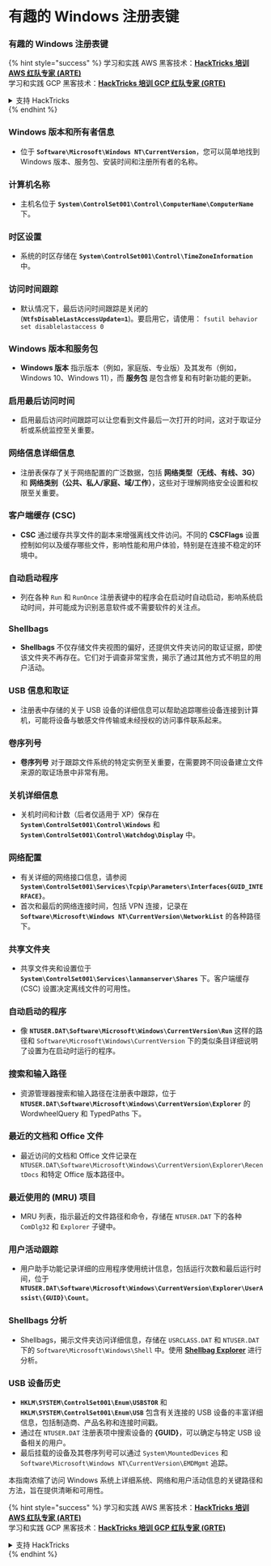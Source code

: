 # 有趣的 Windows 注册表键

### 有趣的 Windows 注册表键

{% hint style="success" %}
学习和实践 AWS 黑客技术：<img src="/.gitbook/assets/arte.png" alt="" data-size="line">[**HackTricks 培训 AWS 红队专家 (ARTE)**](https://training.hacktricks.xyz/courses/arte)<img src="/.gitbook/assets/arte.png" alt="" data-size="line">\
学习和实践 GCP 黑客技术：<img src="/.gitbook/assets/grte.png" alt="" data-size="line">[**HackTricks 培训 GCP 红队专家 (GRTE)**<img src="/.gitbook/assets/grte.png" alt="" data-size="line">](https://training.hacktricks.xyz/courses/grte)

<details>

<summary>支持 HackTricks</summary>

* 查看 [**订阅计划**](https://github.com/sponsors/carlospolop)!
* **加入** 💬 [**Discord 群组**](https://discord.gg/hRep4RUj7f) 或 [**Telegram 群组**](https://t.me/peass) 或 **关注** 我们的 **Twitter** 🐦 [**@hacktricks\_live**](https://twitter.com/hacktricks\_live)**.**
* **通过向** [**HackTricks**](https://github.com/carlospolop/hacktricks) 和 [**HackTricks Cloud**](https://github.com/carlospolop/hacktricks-cloud) GitHub 仓库提交 PR 来分享黑客技巧。

</details>
{% endhint %}


### **Windows 版本和所有者信息**
- 位于 **`Software\Microsoft\Windows NT\CurrentVersion`**，您可以简单地找到 Windows 版本、服务包、安装时间和注册所有者的名称。

### **计算机名称**
- 主机名位于 **`System\ControlSet001\Control\ComputerName\ComputerName`** 下。

### **时区设置**
- 系统的时区存储在 **`System\ControlSet001\Control\TimeZoneInformation`** 中。

### **访问时间跟踪**
- 默认情况下，最后访问时间跟踪是关闭的 (**`NtfsDisableLastAccessUpdate=1`**)。要启用它，请使用：
`fsutil behavior set disablelastaccess 0`

### Windows 版本和服务包
- **Windows 版本** 指示版本（例如，家庭版、专业版）及其发布（例如，Windows 10、Windows 11），而 **服务包** 是包含修复和有时新功能的更新。

### 启用最后访问时间
- 启用最后访问时间跟踪可以让您看到文件最后一次打开的时间，这对于取证分析或系统监控至关重要。

### 网络信息详细信息
- 注册表保存了关于网络配置的广泛数据，包括 **网络类型（无线、有线、3G）** 和 **网络类别（公共、私人/家庭、域/工作）**，这些对于理解网络安全设置和权限至关重要。

### 客户端缓存 (CSC)
- **CSC** 通过缓存共享文件的副本来增强离线文件访问。不同的 **CSCFlags** 设置控制如何以及缓存哪些文件，影响性能和用户体验，特别是在连接不稳定的环境中。

### 自动启动程序
- 列在各种 `Run` 和 `RunOnce` 注册表键中的程序会在启动时自动启动，影响系统启动时间，并可能成为识别恶意软件或不需要软件的关注点。

### Shellbags
- **Shellbags** 不仅存储文件夹视图的偏好，还提供文件夹访问的取证证据，即使该文件夹不再存在。它们对于调查非常宝贵，揭示了通过其他方式不明显的用户活动。

### USB 信息和取证
- 注册表中存储的关于 USB 设备的详细信息可以帮助追踪哪些设备连接到计算机，可能将设备与敏感文件传输或未经授权的访问事件联系起来。

### 卷序列号
- **卷序列号** 对于跟踪文件系统的特定实例至关重要，在需要跨不同设备建立文件来源的取证场景中非常有用。

### **关机详细信息**
- 关机时间和计数（后者仅适用于 XP）保存在 **`System\ControlSet001\Control\Windows`** 和 **`System\ControlSet001\Control\Watchdog\Display`** 中。

### **网络配置**
- 有关详细的网络接口信息，请参阅 **`System\ControlSet001\Services\Tcpip\Parameters\Interfaces{GUID_INTERFACE}`**。
- 首次和最后的网络连接时间，包括 VPN 连接，记录在 **`Software\Microsoft\Windows NT\CurrentVersion\NetworkList`** 的各种路径下。

### **共享文件夹**
- 共享文件夹和设置位于 **`System\ControlSet001\Services\lanmanserver\Shares`** 下。客户端缓存 (CSC) 设置决定离线文件的可用性。

### **自动启动的程序**
- 像 **`NTUSER.DAT\Software\Microsoft\Windows\CurrentVersion\Run`** 这样的路径和 `Software\Microsoft\Windows\CurrentVersion` 下的类似条目详细说明了设置为在启动时运行的程序。

### **搜索和输入路径**
- 资源管理器搜索和输入路径在注册表中跟踪，位于 **`NTUSER.DAT\Software\Microsoft\Windows\CurrentVersion\Explorer`** 的 WordwheelQuery 和 TypedPaths 下。

### **最近的文档和 Office 文件**
- 最近访问的文档和 Office 文件记录在 `NTUSER.DAT\Software\Microsoft\Windows\CurrentVersion\Explorer\RecentDocs` 和特定 Office 版本路径中。

### **最近使用的 (MRU) 项目**
- MRU 列表，指示最近的文件路径和命令，存储在 `NTUSER.DAT` 下的各种 `ComDlg32` 和 `Explorer` 子键中。

### **用户活动跟踪**
- 用户助手功能记录详细的应用程序使用统计信息，包括运行次数和最后运行时间，位于 **`NTUSER.DAT\Software\Microsoft\Windows\CurrentVersion\Explorer\UserAssist\{GUID}\Count`**。

### **Shellbags 分析**
- Shellbags，揭示文件夹访问详细信息，存储在 `USRCLASS.DAT` 和 `NTUSER.DAT` 下的 `Software\Microsoft\Windows\Shell` 中。使用 **[Shellbag Explorer](https://ericzimmerman.github.io/#!index.md)** 进行分析。

### **USB 设备历史**
- **`HKLM\SYSTEM\ControlSet001\Enum\USBSTOR`** 和 **`HKLM\SYSTEM\ControlSet001\Enum\USB`** 包含有关连接的 USB 设备的丰富详细信息，包括制造商、产品名称和连接时间戳。
- 通过在 `NTUSER.DAT` 注册表项中搜索设备的 **{GUID}**，可以确定与特定 USB 设备相关的用户。
- 最后挂载的设备及其卷序列号可以通过 `System\MountedDevices` 和 `Software\Microsoft\Windows NT\CurrentVersion\EMDMgmt` 追踪。

本指南浓缩了访问 Windows 系统上详细系统、网络和用户活动信息的关键路径和方法，旨在提供清晰和可用性。

{% hint style="success" %}
学习和实践 AWS 黑客技术：<img src="/.gitbook/assets/arte.png" alt="" data-size="line">[**HackTricks 培训 AWS 红队专家 (ARTE)**](https://training.hacktricks.xyz/courses/arte)<img src="/.gitbook/assets/arte.png" alt="" data-size="line">\
学习和实践 GCP 黑客技术：<img src="/.gitbook/assets/grte.png" alt="" data-size="line">[**HackTricks 培训 GCP 红队专家 (GRTE)**<img src="/.gitbook/assets/grte.png" alt="" data-size="line">](https://training.hacktricks.xyz/courses/grte)

<details>

<summary>支持 HackTricks</summary>

* 查看 [**订阅计划**](https://github.com/sponsors/carlospolop)!
* **加入** 💬 [**Discord 群组**](https://discord.gg/hRep4RUj7f) 或 [**Telegram 群组**](https://t.me/peass) 或 **关注** 我们的 **Twitter** 🐦 [**@hacktricks\_live**](https://twitter.com/hacktricks\_live)**.**
* **通过向** [**HackTricks**](https://github.com/carlospolop/hacktricks) 和 [**HackTricks Cloud**](https://github.com/carlospolop/hacktricks-cloud) GitHub 仓库提交 PR 来分享黑客技巧。

</details>
{% endhint %}
